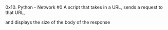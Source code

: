 0x10. Python - Network #0
A script that takes in a URL, sends a request to that URL,

and displays the size of the body of the response